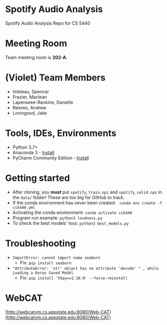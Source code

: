 # Spotify Audio Analysis
Spotify Audio Analysis Repo for CS 5440

# Meeting Room
Team meeting room is **202-A**.

# (Violet) Team Members
 - Imbleau, Spencer
 - Frazier, Maclean
 - Lapenseee-Rankine, Danielle
 - Reeves, Andrew
 - Lovingood, Jake

# Tools, IDEs, Environments
 - Python 3.7+
 - Anaconda 3 - [Install](https://docs.anaconda.com/anaconda/install/)
 - PyCharm Community Edition - [Install](https://www.jetbrains.com/pycharm/download/)

# Getting started
 - After cloning, you **must** put `spotify_train.npz` and `spotify_valid.npz` in the `data/` folder! These are too big for GitHub to track.
 - If the conda environment has never been created: ` conda env create -f cs5440.yml`
 - Activating the conda environment: `conda activate cs5440`
 - Program run example: `python3 loudness.py`
 - To check the best models' loss: `python3 best_models.py`

# Troubleshooting
 - `ImportError: cannot import name seaborn`
   - Fix: `pip install seaborn`
 - `"AttributeError: 'str' object has no attribute 'decode' " , while Loading a Keras Saved Model`
   - Fix: `pip install 'h5py==2.10.0' --force-reinstall`
 
# WebCAT
[http://webcatvm.cs.appstate.edu:8080/Web-CAT](http://webcatvm.cs.appstate.edu:8080/Web-CAT)
